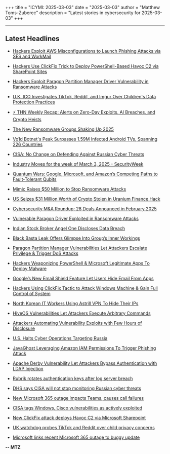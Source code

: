 +++
title = "ICYMI: 2025-03-03"
date = "2025-03-03"
author = "Matthew Toms-Zuberec"
description = "Latest stories in cybersecurity for 2025-03-03"
+++

---------------------------------------------------------------------------
## Latest Headlines
- [Hackers Exploit AWS Misconfigurations to Launch Phishing Attacks via SES and WorkMail](https://thehackernews.com/2025/03/hackers-exploit-aws-misconfigurations.html)

- [Hackers Use ClickFix Trick to Deploy PowerShell-Based Havoc C2 via SharePoint Sites](https://thehackernews.com/2025/03/hackers-use-clickfix-trick-to-deploy.html)

- [Hackers Exploit Paragon Partition Manager Driver Vulnerability in Ransomware Attacks](https://thehackernews.com/2025/03/hackers-exploit-paragon-partition.html)

- [U.K. ICO Investigates TikTok, Reddit, and Imgur Over Children's Data Protection Practices](https://thehackernews.com/2025/03/uk-ico-investigates-tiktok-reddit-and.html)

- [⚡ THN Weekly Recap: Alerts on Zero-Day Exploits, AI Breaches, and Crypto Heists](https://thehackernews.com/2025/03/thn-weekly-recap-alerts-on-zero-day.html)

- [The New Ransomware Groups Shaking Up 2025](https://thehackernews.com/2025/03/the-new-ransomware-groups-shaking-up.html)

- [Vo1d Botnet's Peak Surpasses 1.59M Infected Android TVs, Spanning 226 Countries](https://thehackernews.com/2025/03/vo1d-botnets-peak-surpasses-159m.html)

- [CISA: No Change on Defending Against Russian Cyber Threats](https://www.securityweek.com/cisa-no-change-on-defending-against-russian-cyber-threats/)

- [Industry Moves for the week of March 3, 2025 - SecurityWeek](https://www.securityweek.com/industry-moves/mar-03-2025/)

- [Quantum Wars: Google, Microsoft, and Amazon’s Competing Paths to Fault-Tolerant Qubits](https://www.securityweek.com/quantum-wars-google-microsoft-and-amazons-competing-paths-to-fault-tolerant-qubits/)

- [Mimic Raises $50 Million to Stop Ransomware Attacks](https://www.securityweek.com/mimic-raises-50-million-to-stop-ransomware-attacks/)

- [US Seizes $31 Million Worth of Crypto Stolen in Uranium Finance Hack](https://www.securityweek.com/us-seizes-31-million-worth-of-crypto-stolen-in-uranium-finance-hack/)

- [Cybersecurity M&A Roundup: 28 Deals Announced in February 2025](https://www.securityweek.com/cybersecurity-ma-roundup-28-deals-announced-in-february-2025/)

- [Vulnerable Paragon Driver Exploited in Ransomware Attacks](https://www.securityweek.com/vulnerable-paragon-driver-exploited-in-ransomware-attacks/)

- [Indian Stock Broker Angel One Discloses Data Breach](https://www.securityweek.com/indian-stock-broker-angel-one-discloses-data-breach/)

- [Black Basta Leak Offers Glimpse Into Group’s Inner Workings](https://www.securityweek.com/black-basta-leak-offers-glimpse-into-groups-inner-workings/)

- [Paragon Partition Manager Vulnerabilities Let Attackers Escalate Privilege & Trigger DoS Attacks](https://cybersecuritynews.com/paragon-partition-manager-vulnerabilities/)

- [Hackers Weaponizing PowerShell & Microsoft Legitimate Apps To Deploy Malware](https://cybersecuritynews.com/hackers-weaponizing-powershell-microsoft-legitimate-apps/)

- [Google’s New Email Shield Feature Let Users Hide Email From Apps](https://cybersecuritynews.com/googles-email-shielded-feature/)

- [Hackers Using ClickFix Tactic to Attack Windows Machine & Gain Full Control of System](https://cybersecuritynews.com/clickfix-tactic-to-attack-windows-machine/)

- [North Korean IT Workers Using Astrill VPN To Hide Their IPs](https://cybersecuritynews.com/north-korean-it-workers-using-astrill-vpn/)

- [HiveOS Vulnerabilities Let Attackers Execute Arbitrary Commands](https://cybersecuritynews.com/hiveos-arbitrary-command/)

- [Attackers Automating Vulnerability Exploits with Few Hours of Disclosure](https://cybersecuritynews.com/attackers-automating-vulnerability-exploits/)

- [U.S. Halts Cyber Operations Targeting Russia](https://cybersecuritynews.com/u-s-halts-cyber-operations/)

- [JavaGhost Leveraging Amazon IAM Permissions To Trigger Phishing Attack](https://cybersecuritynews.com/javaghost-leveraging-amazon-iam-permissions/)

- [Apache Derby Vulnerability Let Attackers Bypass Authentication with LDAP Injection](https://cybersecuritynews.com/apache-derby-bypass-authentication/)

- [Rubrik rotates authentication keys after log server breach](https://www.bleepingcomputer.com/news/security/rubrik-rotates-authentication-keys-after-log-server-breach/)

- [DHS says CISA will not stop monitoring Russian cyber threats](https://www.bleepingcomputer.com/news/security/dhs-says-cisa-will-not-stop-monitoring-russian-cyber-threats/)

- [New Microsoft 365 outage impacts Teams, causes call failures](https://www.bleepingcomputer.com/news/microsoft/new-microsoft-365-outage-impacts-teams-causes-call-failures/)

- [CISA tags Windows, Cisco vulnerabilities as actively exploited](https://www.bleepingcomputer.com/news/security/cisa-tags-windows-and-cisco-vulnerabilities-as-actively-exploited/)

- [New ClickFix attack deploys Havoc C2 via Microsoft Sharepoint](https://www.bleepingcomputer.com/news/security/new-clickfix-attack-deploys-havoc-c2-via-microsoft-sharepoint/)

- [UK watchdog probes TikTok and Reddit over child privacy concerns](https://www.bleepingcomputer.com/news/security/uk-watchdog-probes-tiktok-and-reddit-over-child-privacy-concerns/)

- [Microsoft links recent Microsoft 365 outage to buggy update](https://www.bleepingcomputer.com/news/microsoft/microsoft-links-recent-microsoft-365-outage-to-buggy-update/)

**-- MTZ**